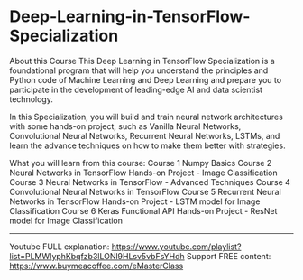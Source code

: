 # Deep-Learning-in-TensorFlow-Specialization

About this Course
This Deep Learning in TensorFlow Specialization is a foundational program that will help you understand the principles and Python code of Machine Learning and Deep Learning and prepare you to participate in the development of leading-edge AI and data scientist technology.

In this Specialization, you will build and train neural network architectures with some hands-on project, such as Vanilla Neural Networks, Convolutional Neural Networks, Recurrent Neural Networks, LSTMs, and learn the advance techniques on how to make them better with strategies.

What you will learn from this course:
   Course 1   Numpy Basics
   Course 2   Neural Networks in TensorFlow
                      Hands-on Project - Image Classification
   Course 3   Neural Networks in TensorFlow - Advanced Techniques
   Course 4   Convolutional Neural Networks in TensorFlow
   Course 5   Recurrent Neural Networks in TensorFlow
                      Hands-on Project - LSTM model for Image Classification
   Course 6   Keras Functional API
                      Hands-on Project - ResNet model for Image Classification

---------------------------------------------------------------------------------------------------------------------------
Youtube FULL explanation: https://www.youtube.com/playlist?list=PLMWIyphKbqfzb3lLONl9HLsv5vbFsYHdh
Support FREE content: https://www.buymeacoffee.com/eMasterClass
